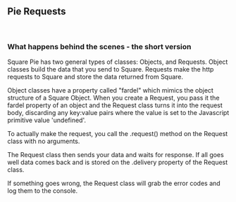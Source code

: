 ## Pie Requests

<br/>

### What happens behind the scenes - the short version

Square Pie has two general types of classes: Objects, and Requests. Object classes build the data that you send to Square. Requests make the http requests to Square and store
the data returned from Square.

Object classes have a property called "fardel" which mimics the object structure of a Square Object. When you create a Request, you pass it the fardel property of an object and the Request
class turns it into the request body, discarding any key:value pairs where the value is set to the Javascript primitive value 'undefined'.

To actually make the request, you call the .request() method on the Request class with no arguments.

The Request class then sends your data and waits for response. If all goes well data comes back and is stored on the .delivery property of the Request class.

If something goes wrong, the Request class will grab the error codes and log them to the console.
